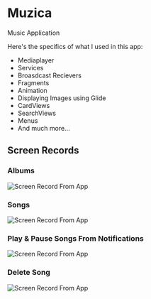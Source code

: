 # Muzica
Music Application

Here's the specifics of what I used in this app:

- Mediaplayer
- Services
- Broasdcast Recievers 
- Fragments
- Animation
- Displaying Images using Glide
- CardViews
- SearchViews
- Menus
- And much more...

## Screen Records

### Albums

![Screen Record From App](https://media.giphy.com/media/u2qYNukNyn0T0B0c3t/giphy.gif)

### Songs

![Screen Record From App](https://media.giphy.com/media/9iixA7nxfne3f9H9V0/giphy.gif)

### Play & Pause Songs From Notifications

![Screen Record From App](https://media.giphy.com/media/epl91zU8y1j2V1Lpje/giphy.gif)

### Delete Song

![Screen Record From App](https://media.giphy.com/media/UvyB9hdVjiipHoPj2V/giphy.gif)
